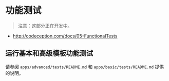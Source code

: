 功能测试
================

> 注意：这部分正在开发中。

- http://codeception.com/docs/05-FunctionalTests

运行基本和高级模板功能测试
----------------------------------------------------

请参阅 `apps/advanced/tests/README.md` 和 `apps/basic/tests/README.md` 提供的说明。 

